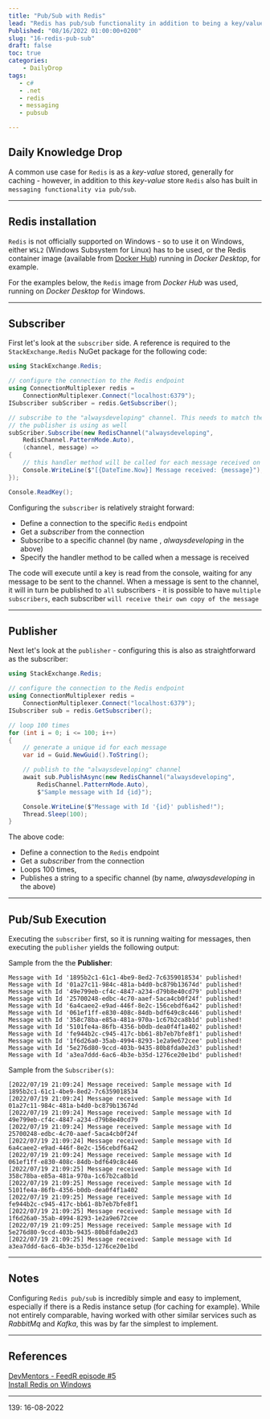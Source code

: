 ```yaml
---
title: "Pub/Sub with Redis"
lead: "Redis has pub/sub functionality in addition to being a key/value database"
Published: "08/16/2022 01:00:00+0200"
slug: "16-redis-pub-sub"
draft: false
toc: true
categories:
    - DailyDrop
tags:
   - c#
   - .net
   - redis
   - messaging
   - pubsub

---
```


## Daily Knowledge Drop

A common use case for `Redis` is as a _key-value_ stored, generally for caching - however, in addition to this _key-value_ store `Redis` also has built in `messaging functionality via pub/sub`.

---

## Redis installation

`Redis` is not officially supported on Windows - so to use it on Windows, either `WSL2` (Windows Subsystem for Linux) has to be used, or the Redis container image (available from [Docker Hub](https://hub.docker.com/_/redis)) running in _Docker Desktop_, for example. 

For the examples below, the `Redis` image from _Docker Hub_ was used, running on _Docker Desktop_ for Windows.

---

## Subscriber

First let's look at the `subscriber` side. A reference is required to the `StackExchange.Redis` NuGet package for the following code:

``` csharp
using StackExchange.Redis;

// configure the connection to the Redis endpoint
using ConnectionMultiplexer redis = 
    ConnectionMultiplexer.Connect("localhost:6379");
ISubscriber subScriber = redis.GetSubscriber();

// subscribe to the "alwaysdeveloping" channel. This needs to match the channel name
// the publisher is using as well
subScriber.Subscribe(new RedisChannel("alwaysdeveloping", 
    RedisChannel.PatternMode.Auto), 
    (channel, message) =>
{
    // this handler method will be called for each message received on the channel
    Console.WriteLine($"[{DateTime.Now}] Message received: {message}");
});

Console.ReadKey();
```

Configuring the `subscriber` is relatively straight forward:
- Define a connection to the specific `Redis` endpoint
- Get a _subscriber_ from the connection
- Subscribe to a specific channel (by name , _alwaysdeveloping_ in the above)
- Specify the handler method to be called when a message is received

The code will execute until a key is read from the console, waiting for any message to be sent to the channel. When a message is sent to the channel, it will in turn be published to `all` subscribers - it is possible to have `multiple subscribers`, each subscriber `will receive their own copy of the message`

---

## Publisher

Next let's look at the `publisher` - configuring this is also as straightforward as the subscriber:

``` csharp
using StackExchange.Redis;

// configure the connection to the Redis endpoint
using ConnectionMultiplexer redis = 
    ConnectionMultiplexer.Connect("localhost:6379");
ISubscriber sub = redis.GetSubscriber();

// loop 100 times
for (int i = 0; i <= 100; i++)
{
    // generate a unique id for each message
    var id = Guid.NewGuid().ToString();

    // publish to the "alwaysdeveloping" channel
    await sub.PublishAsync(new RedisChannel("alwaysdeveloping", 
        RedisChannel.PatternMode.Auto),
        $"Sample message with Id {id}");

    Console.WriteLine($"Message with Id '{id}' published!");
    Thread.Sleep(100);
}
```

The above code:
- Define a connection to the `Redis` endpoint
- Get a _subscriber_ from the connection
- Loops 100 times, 
- Publishes a string to a specific channel (by name, _alwaysdeveloping_ in the above)

---

## Pub/Sub Execution

Executing the `subscriber` first, so it is running waiting for messages, then executing the `publisher` yields the following output:

Sample from the the **Publisher**:

``` terminal
Message with Id '1895b2c1-61c1-4be9-8ed2-7c6359018534' published!
Message with Id '01a27c11-984c-481a-b4d0-bc879b13674d' published!
Message with Id '49e799eb-cf4c-4847-a234-d79b8e40cd79' published!
Message with Id '25700248-edbc-4c70-aaef-5aca4cb0f24f' published!
Message with Id '6a4caee2-e9ad-446f-8e2c-156cebdf6a42' published!
Message with Id '061ef1ff-e830-408c-84db-bdf649c8c446' published!
Message with Id '358c78ba-e85a-481a-970a-1c67b2ca8b1d' published!
Message with Id '5101fe4a-86fb-4356-b0db-dea0f4f1a402' published!
Message with Id 'fe944b2c-c945-417c-bb61-8b7eb7bfe8f1' published!
Message with Id '1f6d26a0-35ab-4994-8293-1e2a9e672cee' published!
Message with Id '5e276d80-9ccd-403b-9435-80b8fda0e2d3' published!
Message with Id 'a3ea7ddd-6ac6-4b3e-b35d-1276ce20e1bd' published!
```

Sample from the `Subscriber(s)`:

``` terminal
[2022/07/19 21:09:24] Message received: Sample message with Id 1895b2c1-61c1-4be9-8ed2-7c6359018534
[2022/07/19 21:09:24] Message received: Sample message with Id 01a27c11-984c-481a-b4d0-bc879b13674d
[2022/07/19 21:09:24] Message received: Sample message with Id 49e799eb-cf4c-4847-a234-d79b8e40cd79
[2022/07/19 21:09:24] Message received: Sample message with Id 25700248-edbc-4c70-aaef-5aca4cb0f24f
[2022/07/19 21:09:24] Message received: Sample message with Id 6a4caee2-e9ad-446f-8e2c-156cebdf6a42
[2022/07/19 21:09:24] Message received: Sample message with Id 061ef1ff-e830-408c-84db-bdf649c8c446
[2022/07/19 21:09:25] Message received: Sample message with Id 358c78ba-e85a-481a-970a-1c67b2ca8b1d
[2022/07/19 21:09:25] Message received: Sample message with Id 5101fe4a-86fb-4356-b0db-dea0f4f1a402
[2022/07/19 21:09:25] Message received: Sample message with Id fe944b2c-c945-417c-bb61-8b7eb7bfe8f1
[2022/07/19 21:09:25] Message received: Sample message with Id 1f6d26a0-35ab-4994-8293-1e2a9e672cee
[2022/07/19 21:09:25] Message received: Sample message with Id 5e276d80-9ccd-403b-9435-80b8fda0e2d3
[2022/07/19 21:09:25] Message received: Sample message with Id a3ea7ddd-6ac6-4b3e-b35d-1276ce20e1bd
```
---

## Notes

Configuring `Redis pub/sub` is incredibly simple and easy to implement, especially if there is a Redis instance setup (for caching for example). While not entirely comparable, having worked with other similar services such as _RabbitMq_ and _Kafka_, this was by far the simplest to implement.

---

## References

[DevMentors - FeedR episode #5](https://www.youtube.com/watch?v=80Ke9hsG_RU)   
[Install Redis on Windows](https://redis.io/docs/getting-started/installation/install-redis-on-windows/)

---

<?# DailyDrop ?>139: 16-08-2022<?#/ DailyDrop ?>
